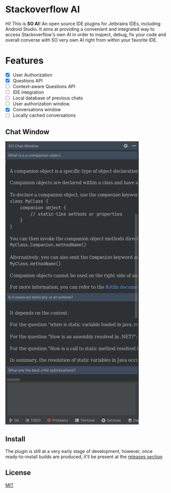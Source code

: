 # Stackoverflow AI

Hi! This is **SO AI**! An open source IDE plugins for Jetbrains IDEs, including Android Studio. It aims at providing a convenient and integrated way to access Stackoverflow's own AI in order to inspect, debug, fix your code and overall converse with SO very own AI right from within your favorite IDE.

# Features
- [x] User Authorization
- [x] Questions API
- [ ] Context-aware Questions API
- [ ] IDE integration
- [ ] Local database of previous chats
- [ ] User authorization window.
- [x] Conversations window
- [ ] Locally cached conversations

## Chat Window
<p>
    <img src="media/chatWindow.png">
</p>

## Install
The plugin is still at a very early stage of development, however, once ready-to-install builds are produced, it'll be present at the [releases section](https://github.com/KDiaryApp/Stackoveflow-AI/releases)

## License
[MIT]('./LICENSE')